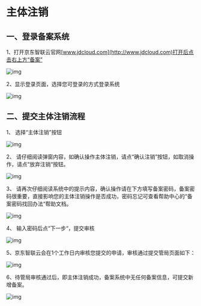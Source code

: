 # 主体注销

## 一、登录备案系统

1、打开京东智联云官网[www.jdcloud.com](http://www.jdcloud.com)打开后点击右上方“备案”

![img](https://github.com/jdcloudcom/cn/blob/joytaobao-beian-2020042801/image/ICP-License-Service/Subject-Cancellation-cn-1.png)

2、显示登录页面，选择您可登录的方式登录系统

![img](https://github.com/jdcloudcom/cn/blob/joytaobao-beian-2020042801/image/ICP-License-Service/Subject-Cancellation-cn-2.png)

## 二、提交主体注销流程

1、 选择“主体注销”按钮

![img](https://github.com/jdcloudcom/cn/blob/joytaobao-beian-2020042801/image/ICP-License-Service/Subject-Cancellation-cn-3.png)

2、 请仔细阅读弹窗内容，如确认操作主体注销，请点“确认注销”按钮，如取消操作，请点“放弃注销“按钮。

![img](https://github.com/jdcloudcom/cn/blob/joytaobao-beian-2020042801/image/ICP-License-Service/Subject-Cancellation-cn-4.png)

3、 请再次仔细阅读系统中的提示内容，确认操作请在下方填写备案密码，备案密码很重要，直接影响您的主体注销操作是否成功，密码忘记可查看帮助中心的“备案密码找回办法“帮助文档。

![img](https://github.com/jdcloudcom/cn/blob/joytaobao-beian-2020042801/image/ICP-License-Service/Subject-Cancellation-cn-5.png)

4、 输入密码后点“下一步“，提交审核

![img](https://github.com/jdcloudcom/cn/blob/joytaobao-beian-2020042801/image/ICP-License-Service/Subject-Cancellation-cn-6.png)

5、京东智联云会在1个工作日内审核您提交的申请，审核通过提交管局页面如下：

![img](https://github.com/jdcloudcom/cn/blob/joytaobao-beian-2020042801/image/ICP-License-Service/Subject-Cancellation-cn-7.png)

6、待管局审核通过后，即主体注销成功，备案系统中无任何备案信息，可提交新增备案。

![img](https://github.com/jdcloudcom/cn/blob/joytaobao-beian-2020042801/image/ICP-License-Service/Subject-Cancellation-cn-8.png)